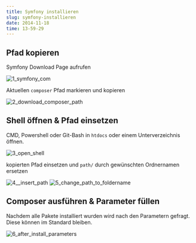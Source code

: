 ```yaml
---
title: Symfony installieren
slug: symfony-installieren
date: 2014-11-18
time: 13-59-29
---
```

## Pfad kopieren

Symfony Download Page aufrufen

<img src="https://farm6.staticflickr.com/5608/15634347050_5d0616c196_o.png" alt="1_symfony_com">  

Aktuellen `composer` Pfad markieren und kopieren

<img src="https://farm9.staticflickr.com/8415/15817307691_584681856c_o.png" alt="2_download_composer_path">

## Shell öffnen & Pfad einsetzen

CMD, Powershell oder Git-Bash in `htdocs` oder einem Unterverzeichnis öffnen.

<img src="https://farm6.staticflickr.com/5615/15199235084_7082b9c018_o.png" alt="3_open_shell">

kopierten Pfad einsetzen und `path/` durch gewünschten Ordnernamen ersetzen

<img src="https://farm8.staticflickr.com/7504/15820759002_9b6f0bd780_o.png" alt="4__insert_path">
<img src="https://farm9.staticflickr.com/8396/15199762013_f1802fa730_o.png" alt="5_change_path_to_foldername">

## Composer ausführen & Parameter füllen

Nachdem alle Pakete installiert wurden wird nach den Parametern gefragt.  
Diese können im Standard bleiben.

<img src="https://farm8.staticflickr.com/7476/15817307631_57d256ea2e_o.png" alt="6_after_install_parameters">